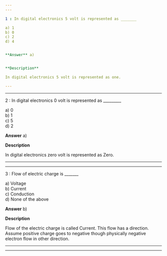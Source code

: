 ```yaml
---
---

1 : In digital electronics 5 volt is represented as _______

a) 1  
b) 0  
c) 2  
d) 4  


**Answer** a)


**Description**

In digital electronics 5 volt is represented as one.

---
```

---


2 : In digital electronics 0 volt is represented as _________

a) 0  
b) 1  
c) 5  
d) 2  


**Answer** a)


**Description**

In digital electronics zero volt is represented as Zero.

---
---


3 : Flow of electric charge is _______  

a) Voltage  
b) Current  
c) Conduction  
d) None of the above  


**Answer** b)


**Description**

Flow of the electric charge is called Current. This flow has a direction. Assume positive charge goes to negative though physically negative electron flow in other direction.

---
---
